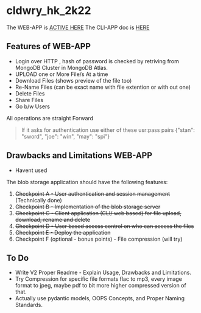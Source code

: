 # cldwry_hk_2k22

The WEB-APP is [ACTIVE HERE](https://drive-cldwry-2k22.herokuapp.com/)
The CLI-APP doc is [HERE](https://github.com/Joel-Marc/cldwry_hk_2k22/blob/master/CLI_APP/README.md)

## Features of WEB-APP

- Login over HTTP , hash of password is checked by retriving from MongoDB Cluster in MongoDB Atlas.
- UPLOAD one or More File/s At a time
- Download Files (shows preview of the file too)
- Re-Name Files (can be exact name with file extention or with out one)
- Delete Files
- Share Files
- Go b/w Users

All operations are straight Forward

> If it asks for authentication use either of these usr:pass pairs {"stan": "sword", "joe": "win", "may": "spi"}

## Drawbacks and Limitations WEB-APP

- Havent used 

The blob storage application should have the following features:

1. ~~Checkpoint A - User authentication and session management~~ (Technically done)
2. ~~Checkpoint B - Implementation of the blob storage server~~
3. ~~Checkpoint C - Client application (CLI/ web based) for file upload, download, rename and delete~~
4. ~~Checkpoint D - User based access control on who can access the files~~
5. ~~Checkpoint E - Deploy the application~~
6. Checkpoint F (optional - bonus points) - File compression (will try)

## To Do

- Write V2 Proper Readme - Explain Usage, Drawbacks and Limitations.
- Try Compression for specific file formats flac to mp3, every image format to jpeg, maybe pdf to bit more higher compressed version of that.
- Actually use pydantic models, OOPS Concepts, and Proper Naming Standards.
  